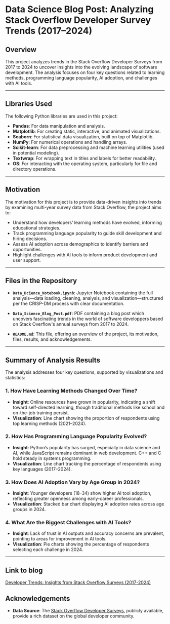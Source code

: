 # Data Science Blog Post: Analyzing Stack Overflow Developer Survey Trends (2017–2024)

## Overview

This project analyzes trends in the Stack Overflow Developer Surveys from 2017 to 2024 to uncover insights into the evolving landscape of software development. The analysis focuses on four key questions related to learning methods, programming language popularity, AI adoption, and challenges with AI tools.

---

## Libraries Used

The following Python libraries are used in this project:

- **Pandas**: For data manipulation and analysis.
- **Matplotlib**: For creating static, interactive, and animated visualizations.
- **Seaborn**: For statistical data visualization, built on top of Matplotlib.
- **NumPy**: For numerical operations and handling arrays.
- **Scikit-learn**: For data preprocessing and machine learning utilities (used in potential modeling).
- **Textwrap**: For wrapping text in titles and labels for better readability.
- **OS**: For interacting with the operating system, particularly for file and directory operations.

---

## Motivation

The motivation for this project is to provide data-driven insights into trends by examining multi-year survey data from Stack Overflow, the project aims to:

- Understand how developers’ learning methods have evolved, informing educational strategies.
- Track programming language popularity to guide skill development and hiring decisions.
- Assess AI adoption across demographics to identify barriers and opportunities.
- Highlight challenges with AI tools to inform product development and user support.

---

## Files in the Repository


- **`Data_Dcience_Notebook.ipynb`**: Jupyter Notebook containing the full analysis—data loading, cleaning, analysis, and visualization—structured per the CRISP-DM process with clear documentation.

- **`Data_Science_Blog_Post.pdf`**: PDF containing a blog post which uncovers fascinating trends in the world of software developpers based on Stack Overflow's annual surveys from 2017 to 2024.

- **`README.md`**: This file, offering an overview of the project, its motivation, files, results, and acknowledgements.

---

## Summary of Analysis Results

The analysis addresses four key questions, supported by visualizations and statistics:

### 1. How Have Learning Methods Changed Over Time?
- **Insight**: Online resources have grown in popularity, indicating a shift toward self-directed learning, though traditional methods like school and on-the-job training persist.
- **Visualization**: Line chart showing the proportion of respondents using top learning methods (2021–2024).

### 2. How Has Programming Language Popularity Evolved?
- **Insight**: Python’s popularity has surged, especially in data science and AI, while JavaScript remains dominant in web development. C++ and C hold steady in systems programming.
- **Visualization**: Line chart tracking the percentage of respondents using key languages (2017–2024).

### 3. How Does AI Adoption Vary by Age Group in 2024?
- **Insight**: Younger developers (18–34) show higher AI tool adoption, reflecting greater openness among early-career professionals.
- **Visualization**: Stacked bar chart displaying AI adoption rates across age groups in 2024.

### 4. What Are the Biggest Challenges with AI Tools?
- **Insight**: Lack of trust in AI outputs and accuracy concerns are prevalent, pointing to areas for improvement in AI tools.
- **Visualization**: Pie charts showing the percentage of respondents selecting each challenge in 2024.

---

## Link to blog

[Developer Trends: Insights from Stack Overflow Surveys (2017-2024)](https://datasciencestackoverflowsurveys.blogspot.com/2025/05/developer-trends-insights-from-stack.html)

## Acknowledgements

- **Data Source**: The [Stack Overflow Developer Surveys](https://survey.stackoverflow.co/), publicly available, provide a rich dataset on the global developer community.
